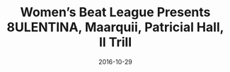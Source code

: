 ---
title: Women’s Beat League Presents 8ULENTINA, Maarquii, Patricial Hall, Il Trill
date: 2016-10-29
---